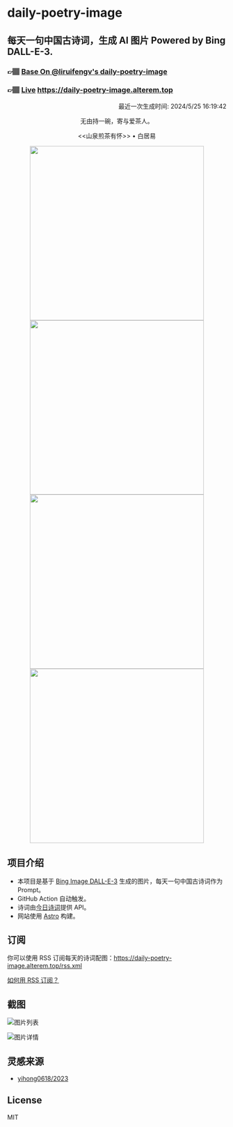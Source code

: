 
# daily-poetry-image

## 每天一句中国古诗词，生成 AI 图片 Powered by Bing DALL-E-3.

### 👉🏽 [Base On @liruifengv's daily-poetry-image](https://github.com/liruifengv/daily-poetry-image)

### 👉🏽 [Live](https://daily-poetry-image.alterem.top/) https://daily-poetry-image.alterem.top

<p align="right">
  最近一次生成时间: 2024/5/25 16:19:42
</p>
<p align="center">
无由持一碗，寄与爱茶人。
</p>
<p align="center">
<<山泉煎茶有怀>> • 白居易
</p>
<p align="center">
<img src="https://tse4.mm.bing.net/th/id/OIG4.1AnaO3rsRyaER4fCc3I3" height="400" width="400" />
<img src="https://tse2.mm.bing.net/th/id/OIG4.p7lCQkOA8zWwppblm1xT" height="400" width="400" />
<img src="https://tse3.mm.bing.net/th/id/OIG4.I16S2yqYEddfwkX74ETB" height="400" width="400" />
<img src="https://tse2.mm.bing.net/th/id/OIG4.Gydei6d0e76sHSV9g9wH" height="400" width="400" />
</p>

## 项目介绍

-   本项目是基于 [Bing Image DALL-E-3](https://www.bing.com/images/create) 生成的图片，每天一句中国古诗词作为 Prompt。
-   GitHub Action 自动触发。
-   诗词由[今日诗词](https://www.jinrishici.com/)提供 API。
-   网站使用 [Astro](https://astro.build) 构建。

## 订阅

你可以使用 RSS 订阅每天的诗词配图：https://daily-poetry-image.alterem.top/rss.xml

[如何用 RSS 订阅？](https://zhuanlan.zhihu.com/p/55026716)

## 截图

![图片列表](./screenshots/Snipaste_2023-12-28_21-00-26.png)

![图片详情](./screenshots/Snipaste_2023-12-28_21-00-53.png)

## 灵感来源

-   [yihong0618/2023](https://github.com/yihong0618/2023)

## License

MIT
